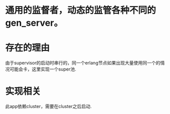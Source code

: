 通用的监督者，动态的监管各种不同的gen_server。
=======================



存在的理由
=======================
由于supervisor的启动时串行的，同一个erlang节点如果出现大量使用同一个的情况可能会卡，这里实现一个super池.




实现相关
=======================
此app依赖cluster，需要在cluster之后启动.